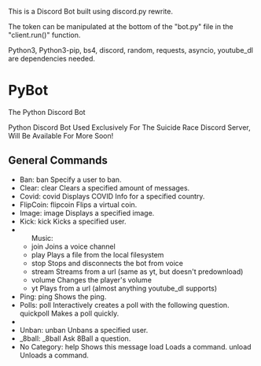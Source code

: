 This is a Discord Bot built using discord.py rewrite.

The token can be manipulated at the bottom of the "bot.py" file in the "client.run()" function.

Python3, Python3-pip, bs4, discord, random, requests, asyncio, youtube_dl are dependencies needed.

# PyBot
The Python Discord Bot

Python Discord Bot Used Exclusively For The Suicide Race Discord Server, Will Be Available For More Soon!


## General Commands
<ul>
<li>Ban:
  ban       Specify a user to ban.</li>
<li>Clear:
  clear     Clears a specified amount of messages.</li>
<li>Covid:
  covid     Displays COVID Info for a specified country.</li>
<li>FlipCoin:
  flipcoin  Flips a virtual coin.</li>
<li>Image:
  image     Displays a specified image.</li>
<li>Kick:
  kick      Kicks a specified user.</li>
<li>
  <ul>Music:
  <li>join      Joins a voice channel</li>
  <li>play      Plays a file from the local filesystem</li>
  <li>stop      Stops and disconnects the bot from voice</li>
  <li>stream    Streams from a url (same as yt, but doesn't predownload)</li>
  <li>volume    Changes the player's volume</li>
  <li>yt        Plays from a url (almost anything youtube_dl supports)</li></uL></li>
<li>Ping:
  ping      Shows the ping.</li>
<li>Polls:
  poll      Interactively creates a poll with the following question.
  quickpoll Makes a poll quickly.<li>
<li>Unban:
  unban     Unbans a specified user.</li>
<li>_8ball:
  _8ball    Ask 8Ball a question.</li>
<li>No Category:
  help      Shows this message
  load      Loads a command.
  unload    Unloads a command.</li>
</ul>
